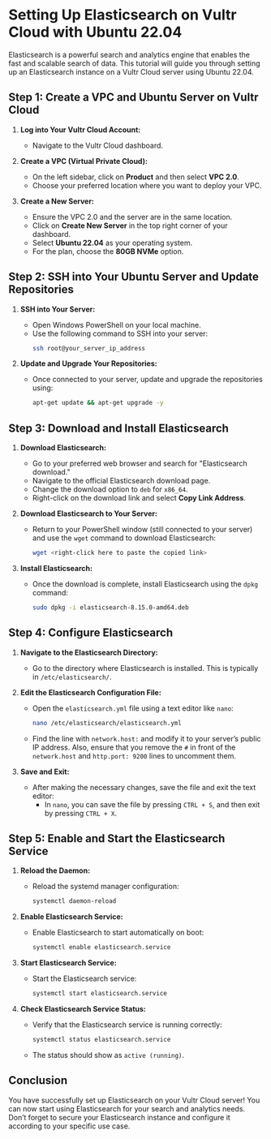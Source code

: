 # Setting Up Elasticsearch on Vultr Cloud with Ubuntu 22.04

Elasticsearch is a powerful search and analytics engine that enables the fast and scalable search of data. This tutorial will guide you through setting up an Elasticsearch instance on a Vultr Cloud server using Ubuntu 22.04.

## Step 1: Create a VPC and Ubuntu Server on Vultr Cloud

1. **Log into Your Vultr Cloud Account:**

   - Navigate to the Vultr Cloud dashboard.

2. **Create a VPC (Virtual Private Cloud):**

   - On the left sidebar, click on **Product** and then select **VPC 2.0**.
   - Choose your preferred location where you want to deploy your VPC.

3. **Create a New Server:**

   - Ensure the VPC 2.0 and the server are in the same location.
   - Click on **Create New Server** in the top right corner of your dashboard.
   - Select **Ubuntu 22.04** as your operating system.
   - For the plan, choose the **80GB NVMe** option.

## Step 2: SSH into Your Ubuntu Server and Update Repositories

1. **SSH into Your Server:**

   - Open Windows PowerShell on your local machine.
   - Use the following command to SSH into your server:
     ```bash
     ssh root@your_server_ip_address
     ```

2. **Update and Upgrade Your Repositories:**

   - Once connected to your server, update and upgrade the repositories using:
     ```bash
     apt-get update && apt-get upgrade -y
     ```

## Step 3: Download and Install Elasticsearch

1. **Download Elasticsearch:**

   - Go to your preferred web browser and search for "Elasticsearch download."
   - Navigate to the official Elasticsearch download page.
   - Change the download option to `deb` for `x86_64`.
   - Right-click on the download link and select **Copy Link Address**.

2. **Download Elasticsearch to Your Server:**

   - Return to your PowerShell window (still connected to your server) and use the `wget` command to download Elasticsearch:
     ```bash
     wget <right-click here to paste the copied link>
     ```

3. **Install Elasticsearch:**

   - Once the download is complete, install Elasticsearch using the `dpkg` command:
     ```bash
     sudo dpkg -i elasticsearch-8.15.0-amd64.deb
     ```

## Step 4: Configure Elasticsearch

1. **Navigate to the Elasticsearch Directory:**

   - Go to the directory where Elasticsearch is installed. This is typically in `/etc/elasticsearch/`.

2. **Edit the Elasticsearch Configuration File:**

   - Open the `elasticsearch.yml` file using a text editor like `nano`:
     ```bash
     nano /etc/elasticsearch/elasticsearch.yml
     ```
   - Find the line with `network.host:` and modify it to your server’s public IP address. Also, ensure that you remove the `#` in front of the `network.host` and `http.port: 9200` lines to uncomment them.

3. **Save and Exit:**

   - After making the necessary changes, save the file and exit the text editor:
     - In `nano`, you can save the file by pressing `CTRL + S`, and then exit by pressing `CTRL + X`.

## Step 5: Enable and Start the Elasticsearch Service

1. **Reload the Daemon:**

   - Reload the systemd manager configuration:
     ```bash
     systemctl daemon-reload
     ```

2. **Enable Elasticsearch Service:**

   - Enable Elasticsearch to start automatically on boot:
     ```bash
     systemctl enable elasticsearch.service
     ```

3. **Start Elasticsearch Service:**

   - Start the Elasticsearch service:
     ```bash
     systemctl start elasticsearch.service
     ```

4. **Check Elasticsearch Service Status:**

   - Verify that the Elasticsearch service is running correctly:
     ```bash
     systemctl status elasticsearch.service
     ```

   - The status should show as `active (running)`.

## Conclusion

You have successfully set up Elasticsearch on your Vultr Cloud server! You can now start using Elasticsearch for your search and analytics needs. Don’t forget to secure your Elasticsearch instance and configure it according to your specific use case.

